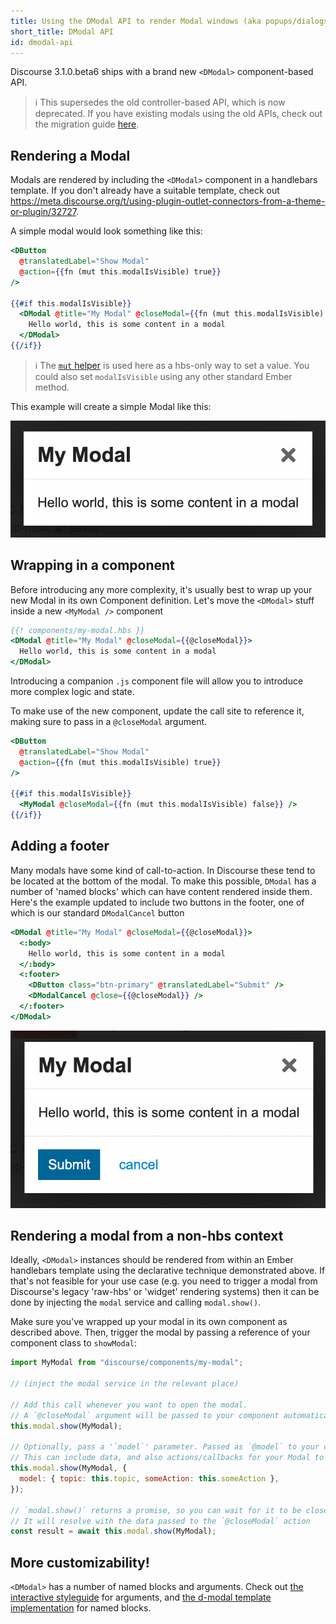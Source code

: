 ```yaml
---
title: Using the DModal API to render Modal windows (aka popups/dialogs) in Discourse
short_title: DModal API
id: dmodal-api
---
```


Discourse 3.1.0.beta6 ships with a brand new `<DModal>` component-based API.

> :information_source: This supersedes the old controller-based API, which is now deprecated. If you have existing modals using the old APIs, check out the migration guide [here](https://meta.discourse.org/t/converting-modals-from-legacy-controllers-to-new-dmodal-component-api/268057).

## Rendering a Modal

Modals are rendered by including the `<DModal>` component in a handlebars template. If you don't already have a suitable template, check out https://meta.discourse.org/t/using-plugin-outlet-connectors-from-a-theme-or-plugin/32727.

A simple modal would look something like this:

```hbs
<DButton
  @translatedLabel="Show Modal"
  @action={{fn (mut this.modalIsVisible) true}}
/>

{{#if this.modalIsVisible}}
  <DModal @title="My Modal" @closeModal={{fn (mut this.modalIsVisible) false}}>
    Hello world, this is some content in a modal
  </DModal>
{{/if}}
```

> :information_source: The [`mut` helper](https://api.emberjs.com/ember/release/classes/Ember.Templates.helpers/methods/mut) is used here as a hbs-only way to set a value. You could also set `modalIsVisible` using any other standard Ember method.

This example will create a simple Modal like this:

![SCR-20230614-mxwd|690x255, 30%](/assets/dmodal-api-1.png)

## Wrapping in a component

Before introducing any more complexity, it's usually best to wrap up your new Modal in its own Component definition. Let's move the `<DModal>` stuff inside a new `<MyModal />` component

```hbs
{{! components/my-modal.hbs }}
<DModal @title="My Modal" @closeModal={{@closeModal}}>
  Hello world, this is some content in a modal
</DModal>
```

Introducing a companion `.js` component file will allow you to introduce more complex logic and state.

To make use of the new component, update the call site to reference it, making sure to pass in a `@closeModal` argument.

```hbs
<DButton
  @translatedLabel="Show Modal"
  @action={{fn (mut this.modalIsVisible) true}}
/>

{{#if this.modalIsVisible}}
  <MyModal @closeModal={{fn (mut this.modalIsVisible) false}} />
{{/if}}
```

## Adding a footer

Many modals have some kind of call-to-action. In Discourse these tend to be located at the bottom of the modal. To make this possible, `DModal` has a number of 'named blocks' which can have content rendered inside them. Here's the example updated to include two buttons in the footer, one of which is our standard `DModalCancel` button

```hbs
<DModal @title="My Modal" @closeModal={{@closeModal}}>
  <:body>
    Hello world, this is some content in a modal
  </:body>
  <:footer>
    <DButton class="btn-primary" @translatedLabel="Submit" />
    <DModalCancel @close={{@closeModal}} />
  </:footer>
</DModal>
```

![SCR-20230614-njze|690x388, 30%](/assets/dmodal-api-2.png)

## Rendering a modal from a non-hbs context

Ideally, `<DModal>` instances should be rendered from within an Ember handlebars template using the declarative technique demonstrated above. If that's not feasible for your use case (e.g. you need to trigger a modal from Discourse's legacy 'raw-hbs' or 'widget' rendering systems) then it can be done by injecting the `modal` service and calling `modal.show()`.

Make sure you've wrapped up your modal in its own component as described above. Then, trigger the modal by passing a reference of your component class to `showModal`:

```js
import MyModal from "discourse/components/my-modal";

// (inject the modal service in the relevant place)

// Add this call whenever you want to open the modal.
// A `@closeModal` argument will be passed to your component automatically.
this.modal.show(MyModal);

// Optionally, pass a '`model`' parameter. Passed as `@model` to your component.
// This can include data, and also actions/callbacks for your Modal to use.
this.modal.show(MyModal, {
  model: { topic: this.topic, someAction: this.someAction },
});

// `modal.show()` returns a promise, so you can wait for it to be closed
// It will resolve with the data passed to the `@closeModal` action
const result = await this.modal.show(MyModal);
```

## More customizability!

`<DModal>` has a number of named blocks and arguments. Check out [the interactive styleguide](https://meta.discourse.org/styleguide/organisms/modal) for arguments, and [the d-modal template implementation](https://github.com/discourse/discourse/blob/main/app/assets/javascripts/discourse/app/components/d-modal.hbs) for named blocks.
